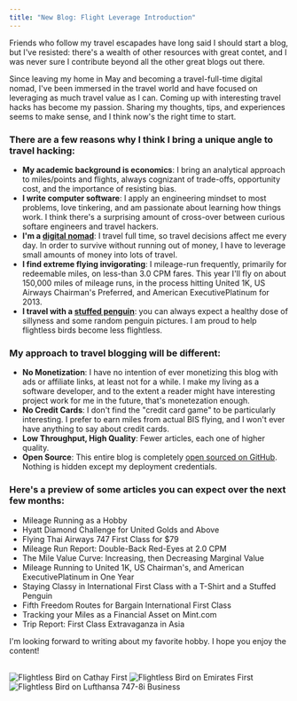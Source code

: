 ```yaml
---
title: "New Blog: Flight Leverage Introduction"
---
```


Friends who follow my travel escapades have long said I should start a blog, but I've resisted: there's a wealth of other resources with great contet, and I was never sure I contribute beyond all the other great blogs out there.

Since leaving my home in May and becoming a travel-full-time digital nomad, I've been immersed in the travel world and have focused on leveraging as much travel value as I can. Coming up with interesting travel hacks has become my passion. Sharing my thoughts, tips, and experiences seems to make sense, and I think now's the right time to start.

### There are a few reasons why I think I bring a unique angle to travel hacking:

* **My academic background is economics**: I bring an analytical approach to miles/points and flights, always cognizant of trade-offs, opportunity cost, and the importance of resisting bias.
* **I write computer software**: I apply an engineering mindset to most problems, love tinkering, and am passionate about learning how things work. I think there's a surprising amount of cross-over between curious softare engineers and travel hackers.
* **I'm a [digital nomad](http://travel.benhughes.name)**: I travel full time, so travel decisions affect me every day. In order to survive without running out of money, I have to leverage small amounts of money into lots of travel.
* **I find extreme flying invigorating**: I mileage-run frequently, primarily for redeemable miles, on less-than 3.0 CPM fares. This year I'll fly on about 150,000 miles of mileage runs, in the process hitting United 1K, US Airways Chairman's Preferred, and American ExecutivePlatinum for 2013.
* **I travel with a [stuffed penguin](http://jettingpenguin.com)**: you can always expect a healthy dose of sillyness and some random penguin pictures. I am proud to help flightless birds become less flightless.

### My approach to travel blogging will be different:

* **No Monetization**: I have no intention of ever monetizing this blog with ads or affiliate links, at least not for a while. I make my living as a software developer, and to the extent a reader might have interesting project work for me in the future, that's monetezation enough.
* **No Credit Cards**: I don't find the "credit card game" to be particularly interesting. I prefer to earn miles from actual BIS flying, and I won't ever have anything to say about credit cards.
* **Low Throughput, High Quality**: Fewer articles, each one of higher quality.
* **Open Source**: This entire blog is completely [open sourced on GitHub](http://github.com/rubiety/flight_leverage). Nothing is hidden except my deployment credentials.

### Here's a preview of some articles you can expect over the next few months:

* Mileage Running as a Hobby
* Hyatt Diamond Challenge for United Golds and Above
* Flying Thai Airways 747 First Class for $79
* Mileage Run Report: Double-Back Red-Eyes at 2.0 CPM
* The Mile Value Curve: Increasing, then Decreasing Marginal Value
* Mileage Running to United 1K, US Chairman's, and American ExecutivePlatinum in One Year
* Staying Classy in International First Class with a T-Shirt and a Stuffed Penguin
* Fifth Freedom Routes for Bargain International First Class
* Tracking your Miles as a Financial Asset on Mint.com
* Trip Report: First Class Extravaganza in Asia

I'm looking forward to writing about my favorite hobby. I hope you enjoy the content!

<br />

<div class="image-container">
  <img alt="Flightless Bird on Cathay First" src="/blog/2013/09/03/flight-leverage-introduction/cathay_f_penguin.jpg" />
  <img alt="Flightless Bird on Emirates First" src="/blog/2013/09/03/flight-leverage-introduction/emirates_f_penguin.jpg" />
  <img alt="Flightless Bird on Lufthansa 747-8i Business" src="/blog/2013/09/03/flight-leverage-introduction/lufthansa_j_penguin.jpg" />
</div>


